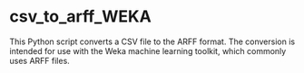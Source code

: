 # csv_to_arff_WEKA
This Python script converts a CSV file to the ARFF format. The conversion is intended for use with the Weka machine learning toolkit, which commonly uses ARFF files.
